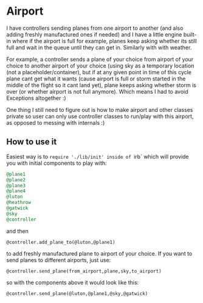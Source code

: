 Airport
=======



I have controllers sending planes from one airport to another (and also adding freshly manufactured ones if needed) and I have a little engine built-in where if the airport is full for example, planes keep asking whether its still full and wait in the queue until they can get in. Similarly with with weather.

For example, a controller sends a plane of your choice from airport of your choice to another airport of your choice (using sky as a temporary location (not a placeholder/container), but if at any given point in time of this cycle plane cant get what it wants (cause airport is full or storm started in the middle of the flight so it cant land yet), plane keeps asking whether storm is over (or whether airport is not full anymore). Which means I had to avoid Exceptions altogether :)

One thing I still need to figure out is how to make airport and other classes private so user can only use controller classes to run/play with this airport, as opposed to messing with internals :)

How to use it
-------------

Easiest way is to `require './lib/init' inside of `irb` which will provide you with initial components to play with:

```ruby
@plane1
@plane2
@plane3
@plane4
@luton
@heathrow
@gatwick
@sky
@controller
```

and then

```
@controller.add_plane_to(@luton,@plane1)
```

to add freshly manufactured plane to airport of your choice.
If you want to send planes to different airports, just use:

```
@controller.send_plane(from_airport,plane,sky,to_airport)
```

so with the components above it would look like this:

```
@controller.send_plane(@luton,@plane1,@sky,@gatwick)
```




